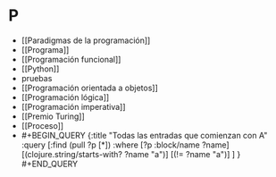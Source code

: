 # P
- [[Paradigmas de la programación]]
- [[Programa]]
- [[Programación funcional]]
- [[Python]]
- pruebas
- [[Programación orientada a objetos]]
- [[Programación lógica]]
- [[Programación imperativa]]
- [[Premio Turing]]
- [[Proceso]]
- #+BEGIN_QUERY
  {:title "Todas las entradas que comienzan con A"
   :query [:find (pull ?p [*])
           :where 
           [?p :block/name ?name]
  	 [(clojure.string/starts-with? ?name "a")]
       [(!= ?name "a")]
  	 ]
  }
  #+END_QUERY